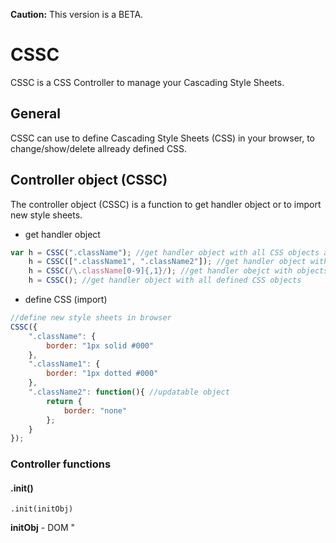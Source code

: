 **Caution:** This version is a BETA.

# CSSC
CSSC is a CSS Controller to manage your Cascading Style Sheets.

## General
CSSC can use to define Cascading Style Sheets (CSS) in your browser, to change/show/delete allready defined CSS.

## Controller object (CSSC)
The controller object (CSSC) is a function to get handler object or to import new style sheets.

* get handler object
```javascript
var h = CSSC(".className"); //get handler object with all CSS objects are defined as .className
    h = CSSC([".className1", ".className2"]); //get handler object with .className1 and .className2
    h = CSSC(/\.className[0-9]{,1}/); //get handler obejct with objects matched to regular expression
    h = CSSC(); //get handler object with all defined CSS objects
```
* define CSS (import)
```javascript
//define new style sheets in browser
CSSC({
    ".className": {
        border: "1px solid #000"
    },
    ".className1": {
        border: "1px dotted #000"
    },
    ".className2": function(){ //updatable object
        return {
            border: "none"
        };
    }
});
```

### Controller functions
#### .init()
```
.init(initObj)
```
**initObj** - DOM "<style>" element, StyleSheet object or Array containing it.

```javascript
// init all defined CSS rules in 
// '<style id="style-sheet">...</style>' element
CSSC.init(document.getElementById("style-sheet")); 

// init all CSS rules in all 
// '<style>...</style>' elements
CSSC.init(document.querySelectorAll("style")); 
``` 
    
#### .import()
```
.import(importObj)
```
⋅⋅⋅**importObj** - a object with style sheets

```javascript
var importObj = {
    body: {
        margin: 1
    },
    p: {
        width: 500,
        margin: "auto",
        "span.first": { // generate CSS rule "p span.first"
            "font-size": 25
        },
        "@media screen and (max-width: 500px)": { // generate media rule with "p" rule
            width: "100%"
        }
    },
    ".updatable": function(){ // generate updatable class
        return {
            'font-size': 10 + (Math.random() * 10),
        };
    }
};

CSSC.import(importObj); //alternativ can use simply CSSC(importObj);
``` 

#### .update()
```
.update([selector])
```
**selector** *(optional)* - a selector as String or RegEx or Array of Strings

```javascript
CSSC.update(); // update all CSS rules which were defined through functions
// or
CSSC.update(".updatable"); // update CSS rule .updatable when it was defined through function
``` 

#### .export()
#### .parse()
#### .new()

#### .defineConf()
#### .setConf()
#### .getConf()
#### .defineVars()
#### .addVars()
#### .getVars()
